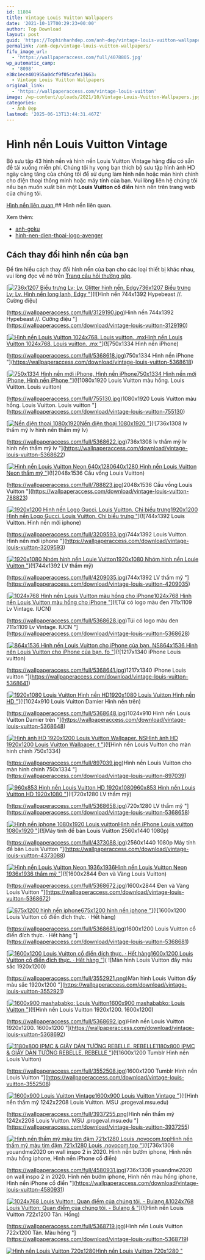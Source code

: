 ```yaml
---
id: 11804
title: Vintage Louis Vuitton Wallpapers
date: '2021-10-17T00:29:23+00:00'
author: Top Download
layout: post
guid: 'https://Tophinhanhdep.com/anh-dep/vintage-louis-vuitton-wallpapers/'
permalink: /anh-dep/vintage-louis-vuitton-wallpapers/
fifu_image_url:
  - 'https://wallpaperaccess.com/full/4078805.jpg'
wp_automatic_camp:
  - '8098'
e38c1ece401955a0dcf9f05cafe13663:
  - Vintage Louis Vuitton Wallpapers
original_link:
  - 'https://wallpaperaccess.com/vintage-louis-vuitton'
image: /wp-content/uploads/2021/10/Vintage-Louis-Vuitton-Wallpapers.jpg
categories:
  - Ảnh Đẹp
lastmod: '2025-06-13T13:44:31.467Z'
---
```

# Hình nền Louis Vuitton Vintage

Bộ sưu tập 43 hình nền và hình nền Louis Vuitton Vintage hàng đầu có sẵn để tải xuống miễn phí. Chúng tôi hy vọng bạn thích bộ sưu tập hình ảnh HD ngày càng tăng của chúng tôi để sử dụng làm hình nền hoặc màn hình chính cho điện thoại thông minh hoặc máy tính của bạn. Vui lòng liên hệ chúng tôi nếu bạn muốn xuất bản một **Louis Vuitton cổ điển** hình nền trên trang web của chúng tôi.

[Hình nền liên quan ](#related) ## Hình nền liên quan.

   
 Xem thêm:

   
- [anh-goku](https://tophinhanhdep.com/anh-anime/anh-goku/)
- [hinh-nen-dien-thoai-logo-avenger](https://tophinhanhdep.com/hinh-nen-dep/hinh-nen-dien-thoai-logo-avenger/)

## Cách thay đổi hình nền của bạn

Để tìm hiểu cách thay đổi hình nền của bạn cho các loại thiết bị khác nhau, vui lòng đọc về nó trên [Trang câu hỏi thường gặp](https://tophinhanhdep.com/faq/).

  
[[![736x1207 Biểu trưng Lv;  Lv.  Glitter hình nền, Edgy](https://wallpaperaccess.com/full/4078805.jpg)736x1207 Biểu trưng Lv; Lv. Hình nền long lanh, Edgy "](https://wallpaperaccess.com/download/vintage-louis-vuitton-4078805)](![Hình nền 744x1392 Hypebeast //.  Cường điệu)

(https://wallpaperaccess.com/full/3129190.jpg)Hình nền 744x1392 Hypebeast //. Cường điệu "](https://wallpaperaccess.com/download/vintage-louis-vuitton-3129190)

[[![Hình nền Louis Vuitton 1024x768.  Louis vuitton.  .mx](https://wallpaperaccess.com/full/567733.jpg)Hình nền Louis Vuitton 1024x768. Louis vuitton. .mx "](https://wallpaperaccess.com/download/vintage-louis-vuitton-567733)](![750x1334 Hình nền iPhone)

(https://wallpaperaccess.com/full/5368618.jpg)750x1334 Hình nền iPhone "](https://wallpaperaccess.com/download/vintage-louis-vuitton-5368618)

[[![750x1334 Hình nền mới iPhone, Hình nền iPhone](https://wallpaperaccess.com/full/5368620.jpg)750x1334 Hình nền mới iPhone, Hình nền iPhone "](https://wallpaperaccess.com/download/vintage-louis-vuitton-5368620)](![1080x1920 Louis Vuitton màu hồng.  Louis Vuitton.  Louis vuitton)

(https://wallpaperaccess.com/full/755130.jpg)1080x1920 Louis Vuitton màu hồng. Louis Vuitton. Louis vuitton "](https://wallpaperaccess.com/download/vintage-louis-vuitton-755130)

[[![Nền điện thoại 1080x1920](https://wallpaperaccess.com/full/1681527.png)Nền điện thoại 1080x1920 "](https://wallpaperaccess.com/download/vintage-louis-vuitton-1681527)](![736x1308 lv thẩm mỹ lv hình nền thẩm mỹ lv)

(https://wallpaperaccess.com/full/5368622.jpg)736x1308 lv thẩm mỹ lv hình nền thẩm mỹ lv "](https://wallpaperaccess.com/download/vintage-louis-vuitton-5368622)

[[![Hình nền Louis Vuitton Neon 640x1280](https://wallpaperaccess.com/full/3980669.jpg)640x1280 Hình nền Louis Vuitton Neon thẩm mỹ "](https://wallpaperaccess.com/download/vintage-louis-vuitton-3980669)](![2048x1536 Cầu vồng Louis Vuitton)

(https://wallpaperaccess.com/full/788823.jpg)2048x1536 Cầu vồng Louis Vuitton "](https://wallpaperaccess.com/download/vintage-louis-vuitton-788823)

[[![1920x1200 Hình nền Logo Gucci.  Louis Vuitton.  Chỉ biểu trưng](https://wallpaperaccess.com/full/755073.jpg)1920x1200 Hình nền Logo Gucci. Louis Vuitton. Chỉ biểu trưng "](https://wallpaperaccess.com/download/vintage-louis-vuitton-755073)](![744x1392 Louis Vuitton.  Hình nền mới iphone)

(https://wallpaperaccess.com/full/3209593.jpg)744x1392 Louis Vuitton. Hình nền mới iphone "](https://wallpaperaccess.com/download/vintage-louis-vuitton-3209593)

[[![1920x1080 Nhóm hình nền Louie Vuitton](https://wallpaperaccess.com/full/3803705.jpg)1920x1080 Nhóm hình nền Louie Vuitton "](https://wallpaperaccess.com/download/vintage-louis-vuitton-3803705)](![744x1392 LV thẩm mỹ)

(https://wallpaperaccess.com/full/4209035.jpg)744x1392 LV thẩm mỹ "](https://wallpaperaccess.com/download/vintage-louis-vuitton-4209035)

[[![1024x768 Hình nền Louis Vuitton màu hồng cho iPhone](https://wallpaperaccess.com/full/2875122.jpg)1024x768 Hình nền Louis Vuitton màu hồng cho iPhone "](https://wallpaperaccess.com/download/vintage-louis-vuitton-2875122)](![Túi có logo màu đen 711x1109 Lv Vintage.  IUCN)

(https://wallpaperaccess.com/full/5368628.jpg)Túi có logo màu đen 711x1109 Lv Vintage. IUCN "](https://wallpaperaccess.com/download/vintage-louis-vuitton-5368628)

 [[![864x1536 Hình nền Louis Vuitton cho iPhone của bạn.  NS](https://wallpaperaccess.com/full/5368632.jpg)864x1536 Hình nền Louis Vuitton cho iPhone của bạn. fo "](https://wallpaperaccess.com/download/vintage-louis-vuitton-5368632)](![1217x1340 iPhone Louis vuitton)

(https://wallpaperaccess.com/full/5368641.jpg)1217x1340 iPhone Louis vuitton "](https://wallpaperaccess.com/download/vintage-louis-vuitton-5368641)

[[![1920x1080 Louis Vuitton Hình nền HD](https://wallpaperaccess.com/full/5368644.jpg)1920x1080 Louis Vuitton Hình nền HD "](https://wallpaperaccess.com/download/vintage-louis-vuitton-5368644)](![1024x910 Louis Vuitton Damier Hình nền trên)

(https://wallpaperaccess.com/full/5368648.jpg)1024x910 Hình nền Louis Vuitton Damier trên "](https://wallpaperaccess.com/download/vintage-louis-vuitton-5368648)

[[![Hình ảnh HD 1920x1200 Louis Vuitton Wallpaper.  NS](https://wallpaperaccess.com/full/2986094.jpg)Hình ảnh HD 1920x1200 Louis Vuitton Wallpaper. t "](https://wallpaperaccess.com/download/vintage-louis-vuitton-2986094)](![Hình nền Louis Vuitton cho màn hình chính 750x1334)

(https://wallpaperaccess.com/full/897039.jpg)Hình nền Louis Vuitton cho màn hình chính 750x1334 "](https://wallpaperaccess.com/download/vintage-louis-vuitton-897039)

[[![960x853 Hình nền Louis Vuitton HD 1920x1080](https://wallpaperaccess.com/full/5368656.jpg)960x853 Hình nền Louis Vuitton HD 1920x1080 "](https://wallpaperaccess.com/download/vintage-louis-vuitton-5368656)](![720x1280 LV thẩm mỹ)

(https://wallpaperaccess.com/full/5368658.jpg)720x1280 LV thẩm mỹ "](https://wallpaperaccess.com/download/vintage-louis-vuitton-5368658)

[[![Hình nền iphone 1080x1920 Louis vuitton](https://wallpaperaccess.com/full/5368659.png)Hình nền iPhone Louis vuitton 1080x1920 "](https://wallpaperaccess.com/download/vintage-louis-vuitton-5368659)](![Máy tính để bàn Louis Vuitton 2560x1440 1080p)

(https://wallpaperaccess.com/full/4373088.jpg)2560x1440 1080p Máy tính để bàn Louis Vuitton "](https://wallpaperaccess.com/download/vintage-louis-vuitton-4373088)

[[![Hình nền Louis Vuitton Neon 1936x1936](https://wallpaperaccess.com/full/2875115.jpg)Hình nền Louis Vuitton Neon 1936x1936 thẩm mỹ "](https://wallpaperaccess.com/download/vintage-louis-vuitton-2875115)](![1600x2844 Đen và Vàng Louis Vuitton)

(https://wallpaperaccess.com/full/5368672.jpg)1600x2844 Đen và Vàng Louis Vuitton "](https://wallpaperaccess.com/download/vintage-louis-vuitton-5368672)

[[![675x1200 hình nền iphone](https://wallpaperaccess.com/full/3980667.jpg)675x1200 hình nền iphone "](https://wallpaperaccess.com/download/vintage-louis-vuitton-3980667)](![1600x1200 Louis Vuitton cổ điển đích thực.  · Hết hàng)

(https://wallpaperaccess.com/full/5368681.jpg)1600x1200 Louis Vuitton cổ điển đích thực. · Hết hàng "](https://wallpaperaccess.com/download/vintage-louis-vuitton-5368681)

[[![1600x1200 Louis Vuitton cổ điển đích thực.  · Hết hàng](https://wallpaperaccess.com/full/5368687.jpg)1600x1200 Louis Vuitton cổ điển đích thực. · Hết hàng "](https://wallpaperaccess.com/download/vintage-louis-vuitton-5368687)]( ![Màn hình Louis Vuitton đầy màu sắc 1920x1200)

(https://wallpaperaccess.com/full/3552921.png)Màn hình Louis Vuitton đầy màu sắc 1920x1200 "](https://wallpaperaccess.com/download/vintage-louis-vuitton-3552921)

[[![1600x900 mashababko: Louis Vuitton](https://wallpaperaccess.com/full/766157.jpg)1600x900 mashababko: Louis Vuitton "](https://wallpaperaccess.com/download/vintage-louis-vuitton-766157)](![Hình nền Louis Vuitton 1920x1200.  1600x1200)

(https://wallpaperaccess.com/full/5368692.jpg)Hình nền Louis Vuitton 1920x1200. 1600x1200 "](https://wallpaperaccess.com/download/vintage-louis-vuitton-5368692)

[[![1180x800 IPMC & GIẤY DÁN TƯỜNG REBELLE.  REBELLE](https://wallpaperaccess.com/full/5368698.jpg)1180x800 IPMC &amp; GIẤY DÁN TƯỜNG REBELLE. REBELLE "](https://wallpaperaccess.com/download/vintage-louis-vuitton-5368698)](![1600x1200 Tumblr Hình nền Louis Vuitton)

(https://wallpaperaccess.com/full/3552508.jpg)1600x1200 Tumblr Hình nền Louis Vuitton "](https://wallpaperaccess.com/download/vintage-louis-vuitton-3552508)

[[![1600x900 Louis Vuitton Vintage](https://wallpaperaccess.com/full/5368701.jpg)1600x900 Louis Vuitton Vintage "](https://wallpaperaccess.com/download/vintage-louis-vuitton-5368701)](![Hình nền thẩm mỹ 1242x2208 Louis Vuitton.  MSU .progeval.msu.edu)

(https://wallpaperaccess.com/full/3937255.png)Hình nền thẩm mỹ 1242x2208 Louis Vuitton. MSU .progeval.msu.edu "](https://wallpaperaccess.com/download/vintage-louis-vuitton-3937255)

[[![Hình nền thẩm mỹ màu tím đậm 721x1280 Louis .novocom.top](https://wallpaperaccess.com/full/5368703.jpg)Hình nền thẩm mỹ màu tím đậm 721x1280 Louis .novocom.top "](https://wallpaperaccess.com/download/vintage-louis-vuitton-5368703)](![736x1308 youandme2020 on wall inspo 2 in 2020. Hình nền bướm iphone, Hình nền màu hồng iphone, Hình nền iPhone cổ điển)

(https://wallpaperaccess.com/full/4580931.jpg)736x1308 youandme2020 on wall inspo 2 in 2020. Hình nền bướm iphone, Hình nền màu hồng iphone, Hình nền iPhone cổ điển "](https://wallpaperaccess.com/download/vintage-louis-vuitton-4580931)

[[![1024x768 Louis Vuitton: Quan điểm của chúng tôi.  - Bulang &](https://wallpaperaccess.com/full/5368705.jpg)1024x768 Louis Vuitton: Quan điểm của chúng tôi. - Bulang &amp; "](https://wallpaperaccess.com/download/vintage-louis-vuitton-5368705)](![Hình nền Louis Vuitton 722x1200 Tân.  Hồng)

(https://wallpaperaccess.com/full/5368719.jpg)Hình nền Louis Vuitton 722x1200 Tân. Màu hồng "](https://wallpaperaccess.com/download/vintage-louis-vuitton-5368719)

[![Hình nền Louis Vuitton 720x1280](https://wallpaperaccess.com/full/5368728.jpg)Hình nền Louis Vuitton 720x1280 "](https://wallpaperaccess.com/download/vintage-louis-vuitton-5368728)
